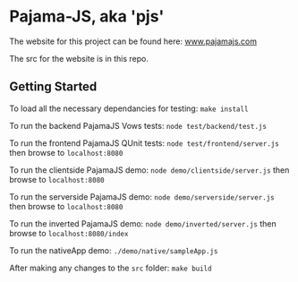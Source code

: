 
Pajama-JS, aka 'pjs'
===

The website for this project can be found here: www.pajamajs.com

The src for the website is in this repo.


Getting Started
---

To load all the necessary dependancies for testing: `make install`

To run the backend PajamaJS Vows tests: `node test/backend/test.js`

To run the frontend PajamaJS QUnit tests: `node test/frontend/server.js` then browse to `localhost:8080`

To run the clientside PajamaJS demo: `node demo/clientside/server.js` then browse to `localhost:8080`

To run the serverside PajamaJS demo: `node demo/serverside/server.js` then browse to `localhost:8080`

To run the inverted PajamaJS demo: `node demo/inverted/server.js` then browse to `localhost:8080/index`

To run the nativeApp demo: `./demo/native/sampleApp.js`

After making any changes to the `src` folder: `make build`
